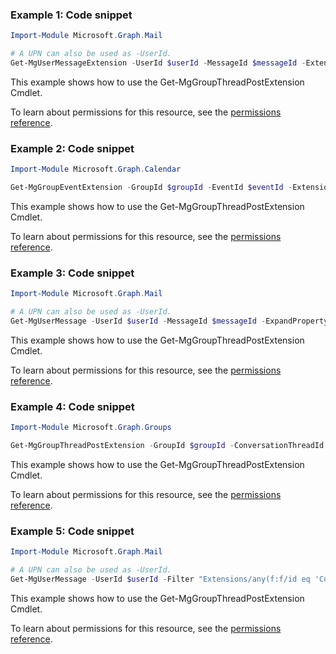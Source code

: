 ### Example 1: Code snippet

```powershellImport-Module Microsoft.Graph.Mail

# A UPN can also be used as -UserId.
Get-MgUserMessageExtension -UserId $userId -MessageId $messageId -ExtensionId $extensionId
```
This example shows how to use the Get-MgGroupThreadPostExtension Cmdlet.
To learn about permissions for this resource, see the [permissions reference](/graph/permissions-reference).

### Example 2: Code snippet

```powershellImport-Module Microsoft.Graph.Calendar

Get-MgGroupEventExtension -GroupId $groupId -EventId $eventId -ExtensionId $extensionId
```
This example shows how to use the Get-MgGroupThreadPostExtension Cmdlet.
To learn about permissions for this resource, see the [permissions reference](/graph/permissions-reference).

### Example 3: Code snippet

```powershellImport-Module Microsoft.Graph.Mail

# A UPN can also be used as -UserId.
Get-MgUserMessage -UserId $userId -MessageId $messageId -ExpandProperty "extensions(`$filter=id eq 'Microsoft.OutlookServices.OpenTypeExtension.Com.Contoso.Referral')"
```
This example shows how to use the Get-MgGroupThreadPostExtension Cmdlet.
To learn about permissions for this resource, see the [permissions reference](/graph/permissions-reference).

### Example 4: Code snippet

```powershellImport-Module Microsoft.Graph.Groups

Get-MgGroupThreadPostExtension -GroupId $groupId -ConversationThreadId $conversationThreadId -PostId $postId -ExtensionId $extensionId
```
This example shows how to use the Get-MgGroupThreadPostExtension Cmdlet.
To learn about permissions for this resource, see the [permissions reference](/graph/permissions-reference).

### Example 5: Code snippet

```powershellImport-Module Microsoft.Graph.Mail

# A UPN can also be used as -UserId.
Get-MgUserMessage -UserId $userId -Filter "Extensions/any(f:f/id eq 'Com.Contoso.Referral')" -ExpandProperty "Extensions(`$filter=id eq 'Com.Contoso.Referral')"
```
This example shows how to use the Get-MgGroupThreadPostExtension Cmdlet.
To learn about permissions for this resource, see the [permissions reference](/graph/permissions-reference).

